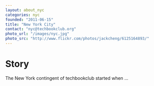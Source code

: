 ```yaml
---
layout: about_nyc
categories: nyc
founded: "2011-06-15"
title: "New York City"
contact: "nyc@techbookclub.org"
photo_url: "/images/nyc.jpg"
photo_src: "http://www.flickr.com/photos/jackcheng/6125164893/"
---
```


# Story

The New York contingent of techbookclub started when ...